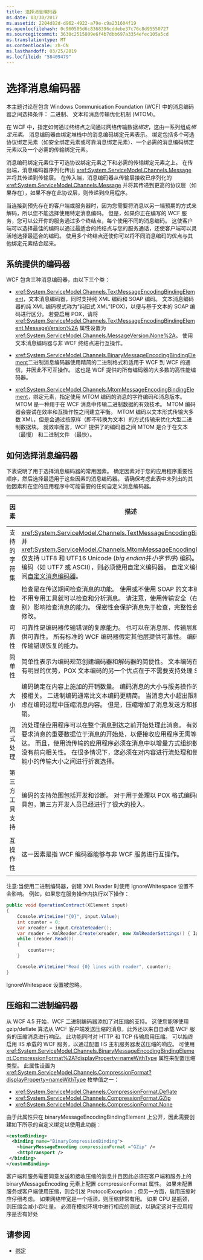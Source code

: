 ```yaml
---
title: 选择消息编码器
ms.date: 03/30/2017
ms.assetid: 2204d82d-d962-4922-a79e-c9a231604f19
ms.openlocfilehash: 0c960505d6c8368396cddebe37c76c8d95550727
ms.sourcegitcommit: 3630c2515809e6f4b7dbb697a3354efec105a5cd
ms.translationtype: MT
ms.contentlocale: zh-CN
ms.lasthandoff: 03/25/2019
ms.locfileid: "58409479"
---
```

# <a name="choosing-a-message-encoder"></a>选择消息编码器
本主题讨论在包含 Windows Communication Foundation (WCF) 中的消息编码器之间选择条件： 二进制、 文本和消息传输优化机制 (MTOM)。  
  
 在 WCF 中，指定如何通过终结点之间通过网络传输数据*绑定*，这由一系列组成*绑定元素*。 消息编码器由绑定堆栈中的消息编码绑定元素表示。 绑定包括多个可选协议绑定元素（如安全绑定元素或可靠消息绑定元素）、一个必需的消息编码绑定元素以及一个必需的传输绑定元素。  
  
 消息编码绑定元素位于可选协议绑定元素之下和必需的传输绑定元素之上。 在传出端，消息编码器序列化传出 <xref:System.ServiceModel.Channels.Message> 并将其传递到传输层。 在传入端，消息编码器从传输层接收已序列化的 <xref:System.ServiceModel.Channels.Message> 并将其传递到更高的协议层（如果存在），如果不存在此协议层，则传递到应用程序。  
  
 当连接到预先存在的客户端或服务器时，因为您需要将消息以另一端预期的方式来解码，所以您不能选择使用特定消息编码。 但是，如果你正在编写的 WCF 服务，您可以公开你的服务通过多个终结点，每个使用不同的消息编码。 这使客户端可以选择最佳的编码以通过最适合的终结点与您的服务通话，还使客户端可以灵活地选择最适合的编码。 使用多个终结点还使你可以将不同消息编码的优点与其他绑定元素结合起来。  
  
## <a name="system-provided-encoders"></a>系统提供的编码器  
 WCF 包含三种消息编码器，由以下三个类：  
  
-   <xref:System.ServiceModel.Channels.TextMessageEncodingBindingElement>，文本消息编码器，同时支持纯 XML 编码和 SOAP 编码。 文本消息编码器的纯 XML 编码模式称为“纯旧式 XML”(POX)，以便与基于文本的 SOAP 编码进行区分。 若要启用 POX，请将 <xref:System.ServiceModel.Channels.TextMessageEncodingBindingElement.MessageVersion%2A> 属性设置为 <xref:System.ServiceModel.Channels.MessageVersion.None%2A>。 使用文本消息编码器与非 WCF 终结点进行互操作。  
  
-   <xref:System.ServiceModel.Channels.BinaryMessageEncodingBindingElement>二进制消息编码器使用精简的二进制格式和适用于 WCF 到 WCF 的通信，并因此不可互操作。 这也是 WCF 提供的所有编码器的大多数的高性能编码器。  
  
-   <xref:System.ServiceModel.Channels.MtomMessageEncodingBindingElement>，绑定元素，指定使用 MTOM 编码的消息的字符编码和消息版本。 MTOM 是一种用于在 WCF 消息中传输二进制数据的有效技术。 MTOM 编码器会尝试在效率和互操作性之间建立平衡。 MTOM 编码以文本形式传输大多数 XML，但是会通过按原样（即不转换为文本）的方式传输来优化大型二进制数据块。 就效率而言，WCF 提供了的编码器之间 MTOM 是介于在文本 （最慢） 和二进制文件 （最快）。  
  
## <a name="how-to-choose-a-message-encoder"></a>如何选择消息编码器  
 下表说明了用于选择消息编码器的常用因素。 确定因素对于您的应用程序重要性顺序，然后选择最适用于这些因素的消息编码器。 请确保考虑此表中未列出的其他因素和在您的应用程序中可能需要的任何自定义消息编码器。  
  
|因素|描述|支持此因素的编码器|  
|------------|-----------------|---------------------------------------|  
|支持的字符集|<xref:System.ServiceModel.Channels.TextMessageEncodingBindingElement> 并<xref:System.ServiceModel.Channels.MtomMessageEncodingBindingElement>仅支持 UTF8 和 UTF16 Unicode (*big endian*并*小字节序*) 编码。 如果需要其他编码（如 UTF7 或 ASCII），则必须使用自定义编码器。 自定义编码器示例，请参阅[自定义消息编码器](https://go.microsoft.com/fwlink/?LinkId=119857)。|Text|  
|检查|检查是在传送期间检查消息的功能。 使用或不使用 SOAP 的文本编码使很多程序不用专用工具就可以检查和分析消息。 请注意，使用传输安全（在消息或传输级别）影响检查消息的能力。 保密性会保护消息免于检查，完整性会保护消息免于修改。|Text|  
|可靠性|可靠性是编码器传输错误的复原能力。 也可以在消息层、传输层和应用程序层提供可靠性。 所有标准的 WCF 编码器假定其他层提供可靠性。 编码器几乎没有从传输错误恢复的能力。|None|  
|简单性|简单性表示为编码规范创建编码器和解码器的简便性。 文本编码在简单性方面具有明显的优势，POX 文本编码的另一个优点在于不需要支持处理 SOAP。|文本 (POX)|  
|大小|编码确定在内容上施加的开销数量。 编码消息的大小与服务操作的最大吞吐量直接相关。 二进制编码通常比文本编码更精简。 当消息大小超出限制时，还可以考虑在编码过程中压缩消息内容。 但是，压缩增加了消息发送方和接收方的处理开销。|二进制|  
|流式处理|流处理使应用程序可以在整个消息到达之前开始处理此消息。 有效地使用流处理要求消息的重要数据位于消息的开始处，以便接收应用程序无需等待这些数据到达。 而且，使用流传输的应用程序必须在消息中以增量方式组织数据，以使内容没有前向相关性。 在很多情况下，您必须在对内容进行流处理和使内容具有尽可能小的传输大小之间进行折衷选择。|None|  
|第三方工具支持|编码的支持范围包括开发和诊断。 对于用于处理以 POX 格式编码的消息的库和工具包，第三方开发人员已经进行了很大的投入。|文本 (POX)|  
|互操作性|这一因素是指 WCF 编码器能够与非 WCF 服务进行互操作。|Text<br /><br /> MTOM（部分）|  
  
注意:当使用二进制编码器，创建 XMLReader 时使用 IgnoreWhitespace 设置不会影响。  例如，如果您在服务操作内执行以下操作：  

```csharp
public void OperationContract(XElement input)
{
    Console.WriteLine("{0}", input.Value);
    int counter = 0;
    var xreader = input.CreateReader();
    var reader = XmlReader.Create(xreader, new XmlReaderSettings() { IgnoreWhitespace = true });
    while (reader.Read())
    {
        counter++;
    }

    Console.WriteLine("Read {0} lines with reader", counter);
}
```  
  
IgnoreWhitespace 设置被忽略。  
  
## <a name="compression-and-the-binary-encoder"></a>压缩和二进制编码器

从 WCF 4.5 开始，WCF 二进制编码器添加了对压缩的支持。 这使您能够使用 gzip/deflate 算法从 WCF 客户端发送压缩的消息，此外还以来自自承载 WCF 服务的压缩消息进行响应。 此功能同时对 HTTP 和 TCP 传输启用压缩。 可以始终启用 IIS 承载的 WCF 服务，以通过配置 IIS 主机服务器发送压缩的响应。 可使用 <xref:System.ServiceModel.Channels.BinaryMessageEncodingBindingElement.CompressionFormat%2A?displayProperty=nameWithType> 属性来配置压缩类型。 此属性设置为 <xref:System.ServiceModel.Channels.CompressionFormat?displayProperty=nameWithType> 枚举值之一：

- <xref:System.ServiceModel.Channels.CompressionFormat.Deflate>
- <xref:System.ServiceModel.Channels.CompressionFormat.GZip>
- <xref:System.ServiceModel.Channels.CompressionFormat.None>
  
由于此属性只在 binaryMessageEncodingBindingElement 上公开，因此需要创建如下所示的自定义绑定以使用此功能：

 ```xml
 <customBinding>
   <binding name="BinaryCompressionBinding">
     <binaryMessageEncoding compressionFormat ="GZip" />
     <httpTransport />
  </binding>
</customBinding>
 ```

客户端和服务需要同意发送和接收压缩的消息并且因此必须在客户端和服务上的 binaryMessageEncoding 元素上配置 compressionFormat 属性。 如果未配置服务或客户端使用压缩，则会引发 ProtocolException；但另一方面，启用压缩时应仔细考虑。 如果网络带宽是一个瓶颈，则压缩非常有用。 如果 CPU 是瓶颈，则压缩会减小吞吐量。 必须在模拟环境中进行相应的测试，以确定这对于应用程序是否有好处  
  
## <a name="see-also"></a>请参阅

- [绑定](../../../../docs/framework/wcf/feature-details/bindings.md)
